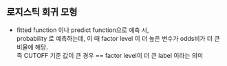 ## 로지스틱 회귀 모형
- fitted function 이나 predict function으로 예측 시,  
  probability 로 예측하는데, 이 때 factor level 이 더 높은 변수가 odds비가 더 큰 비율에 해당.  
  즉 CUTOFF 기준 값이 큰 경우 == factor level이 더 큰 label 이라는 의미
